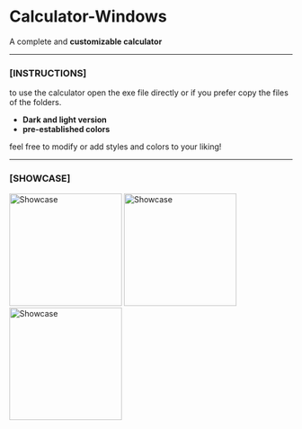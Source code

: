 # Calculator-Windows
A complete and <b>customizable calculator</b><hr>
### [INSTRUCTIONS]
to use the calculator open the exe file directly or if you prefer copy the files of the folders.
<b><ul>
  <li>Dark and light version</li>
  <li>pre-established colors</li>
</ul></b>
feel free to modify or add styles and colors to your liking!
<hr>

### [SHOWCASE]
<img width = "200" src="https://github.com/Phoeyuh/Calculator-Windows/assets/113254295/d9a049ff-591b-44c3-b24c-2b3735eab3f7" alt="Showcase">
<img width = "200" src="https://github.com/Phoeyuh/Calculator-Windows/assets/113254295/818c1435-1c9a-4f80-b015-f1b6c296f74b" alt="Showcase">
<img width = "200" src="https://github.com/Phoeyuh/Calculator-Windows/assets/113254295/82233583-202b-4047-9f86-01bad3b2194b" alt="Showcase">
